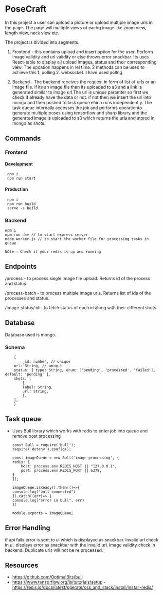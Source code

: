 
# PoseCraft

In this project a user can upload a picture or upload multiple image urls in the page. The page will multiple views of eachg image like zoom view, length view, neck view etc.

The project is divided into segments.
 1. Frontend - this contains upload and insert option for the user. Perform image validity and url validity or else throws error snackbar. Its uses React-table to display all upload images, status and their corresponding view. The updation happens in rel time. 2 methods can be used to achieve this 1. polling 2. websocket. I have used pollng.

 2. Backend - The backend receives the request in form of list of urls or an image file. If its an image file then its uploaded to s3 and a link is generated similar to image url.The url is unique paramter so first we check if already have the data or not. if not then we insert the url into mongo and then pushed to task queue ehich runs independently. The task queue internally accesses the job and performs operationto generate multiple poses using tensorflow and sharp library and the generated image is uploaded to s3 which returns the urls and stored in mongo as shots.


## Commands
   ### Frontend
   #### Development
     npm i 
     npm run start

   #### Production
     npm i
     npm run build
     serve -s build

   ### Backend
    npm i
    npm run dev // to start express server
    node worker.js // to start the worker file for processing tasks in queue

    NOte : Check if your redis is up and running


## Endpoints

/process - to process single image file upload. Returns id of the process and status

/process-batch - to process multiple image urls. Returns list of ids of the processes and status.

/image-status/:id - to fetch status of each id along with their different shots


## Database

Database used is mongo. 

   ### Schema
        {
            _id: number, // unique
        url: String, // unique
        status: { type: String, enum: ['pending', 'processed', 'failed'], default: 'pending' },
        shots: [
            {
            label: String,
            url: String,
            },
        ],
        }

## Task queue
  - Uses Bull library which works with redis to enter job into queue and remove post processing

        const Bull = require('bull');
        require('dotenv').config();
    
        const imageQueue = new Bull('image-processing', {
        redis: {
            host: process.env.REDIS_HOST || "127.0.0.1",
            port: process.env.REDIS_PORT || 6379,
        }
        });
    
        imageQueue.isReady().then(()=>{
        console.log("bull connected")
        }).catch((err)=> {
        console.log("error in bull", err)
        })

        module.exports = imageQueue;


  

## Error Handling
  if api fails error is sent to ui which is displayed as    snackbar.
  Invalid url check in ui, displays error as snackbar with the invalid url.
  Image validity check in backend.
  Duplicate urls will not be re processed.

  
## Resources
- https://github.com/OptimalBits/bull
- https://www.tensorflow.org/js/tutorials/setup
-https://redis.io/docs/latest/operate/oss_and_stack/install/install-redis/






